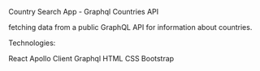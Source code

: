 Country Search App - Graphql Countries API

fetching data from a public GraphQL API for information about countries.

Technologies:

React
Apollo Client
Graphql
HTML
CSS
Bootstrap
